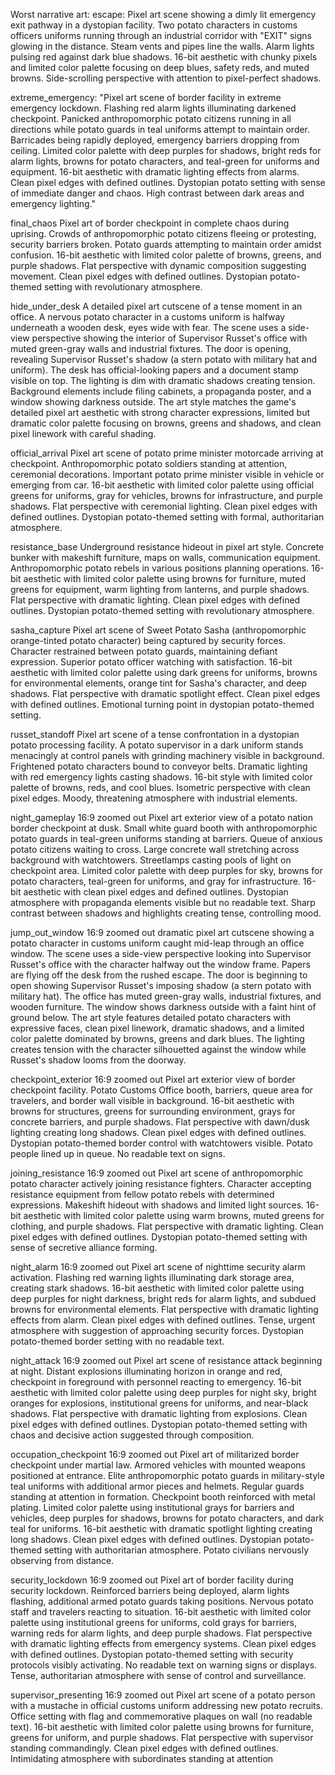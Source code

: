 Worst narrative art: 
escape:
Pixel art scene showing a dimly lit emergency exit pathway in a dystopian facility. Two potato characters in customs officers uniforms running through an industrial corridor with "EXIT" signs glowing in the distance. Steam vents and pipes line the walls. Alarm lights pulsing red against dark blue shadows. 16-bit aesthetic with chunky pixels and limited color palette focusing on deep blues, safety reds, and muted browns. Side-scrolling perspective with attention to pixel-perfect shadows.

extreme_emergency:
"Pixel art scene of border facility in extreme emergency lockdown. Flashing red alarm lights illuminating darkened checkpoint. Panicked anthropomorphic potato citizens running in all directions while potato guards in teal uniforms attempt to maintain order. Barricades being rapidly deployed, emergency barriers dropping from ceiling. Limited color palette with deep purples for shadows, bright reds for alarm lights, browns for potato characters, and teal-green for uniforms and equipment. 16-bit aesthetic with dramatic lighting effects from alarms. Clean pixel edges with defined outlines. Dystopian potato setting with sense of immediate danger and chaos. High contrast between dark areas and emergency lighting."

final_chaos
Pixel art of border checkpoint in complete chaos during uprising. Crowds of anthropomorphic potato citizens fleeing or protesting, security barriers broken. Potato guards attempting to maintain order amidst confusion. 16-bit aesthetic with limited color palette of browns, greens, and purple shadows. Flat perspective with dynamic composition suggesting movement. Clean pixel edges with defined outlines. Dystopian potato-themed setting with revolutionary atmosphere.

hide_under_desk
A detailed pixel art cutscene of a tense moment in an office. A nervous potato character in a customs uniform is halfway underneath a wooden desk, eyes wide with fear. The scene uses a side-view perspective showing the interior of Supervisor Russet's office with muted green-gray walls and industrial fixtures. The door is opening, revealing Supervisor Russet's shadow (a stern potato with military hat and uniform). The desk has official-looking papers and a document stamp visible on top. The lighting is dim with dramatic shadows creating tension. Background elements include filing cabinets, a propaganda poster, and a window showing darkness outside. The art style matches the game's detailed pixel art aesthetic with strong character expressions, limited but dramatic color palette focusing on browns, greens and shadows, and clean pixel linework with careful shading.

official_arrival
Pixel art scene of potato prime minister motorcade arriving at checkpoint. Anthropomorphic potato soldiers standing at attention, ceremonial decorations. Important potato prime minister visible in vehicle or emerging from car. 16-bit aesthetic with limited color palette using official greens for uniforms, gray for vehicles, browns for infrastructure, and purple shadows. Flat perspective with ceremonial lighting. Clean pixel edges with defined outlines. Dystopian potato-themed setting with formal, authoritarian atmosphere.

resistance_base
Underground resistance hideout in pixel art style. Concrete bunker with makeshift furniture, maps on walls, communication equipment. Anthropomorphic potato rebels in various positions planning operations. 16-bit aesthetic with limited color palette using browns for furniture, muted greens for equipment, warm lighting from lanterns, and purple shadows. Flat perspective with dramatic lighting. Clean pixel edges with defined outlines. Dystopian potato-themed setting with revolutionary atmosphere.

sasha_capture
Pixel art scene of Sweet Potato Sasha (anthropomorphic orange-tinted potato character) being captured by security forces. Character restrained between potato guards, maintaining defiant expression. Superior potato officer watching with satisfaction. 16-bit aesthetic with limited color palette using dark greens for uniforms, browns for environmental elements, orange tint for Sasha's character, and deep shadows. Flat perspective with dramatic spotlight effect. Clean pixel edges with defined outlines. Emotional turning point in dystopian potato-themed setting.

russet_standoff
Pixel art scene of a tense confrontation in a dystopian potato processing facility. A potato supervisor in a dark uniform stands menacingly at control panels with grinding machinery visible in background. Frightened potato characters bound to conveyor belts. Dramatic lighting with red emergency lights casting shadows. 16-bit style with limited color palette of browns, reds, and cool blues. Isometric perspective with clean pixel edges. Moody, threatening atmosphere with industrial elements.

night_gameplay
16:9 zoomed out Pixel art exterior view of a potato nation border checkpoint at dusk. Small white guard booth with anthropomorphic potato guards in teal-green uniforms standing at barriers. Queue of anxious potato citizens waiting to cross. Large concrete wall stretching across background with watchtowers. Streetlamps casting pools of light on checkpoint area. Limited color palette with deep purples for sky, browns for potato characters, teal-green for uniforms, and gray for infrastructure. 16-bit aesthetic with clean pixel edges and defined outlines. Dystopian atmosphere with propaganda elements visible but no readable text. Sharp contrast between shadows and highlights creating tense, controlling mood.

jump_out_window
16:9 zoomed out dramatic pixel art cutscene showing a potato character in customs uniform caught mid-leap through an office window. The scene uses a side-view perspective looking into Supervisor Russet's office with the character halfway out the window frame. Papers are flying off the desk from the rushed escape. The door is beginning to open showing Supervisor Russet's imposing shadow (a stern potato with military hat). The office has muted green-gray walls, industrial fixtures, and wooden furniture. The window shows darkness outside with a faint hint of ground below. The art style features detailed potato characters with expressive faces, clean pixel linework, dramatic shadows, and a limited color palette dominated by browns, greens and dark blues. The lighting creates tension with the character silhouetted against the window while Russet's shadow looms from the doorway.

checkpoint_exterior
16:9 zoomed out Pixel art exterior view of border checkpoint facility. Potato Customs Office booth, barriers, queue area for travelers, and border wall visible in background. 16-bit aesthetic with browns for structures, greens for surrounding environment, grays for concrete barriers, and purple shadows. Flat perspective with dawn/dusk lighting creating long shadows. Clean pixel edges with defined outlines. Dystopian potato-themed border control with watchtowers visible. Potato people lined up in queue. No readable text on signs.

joining_resistance
16:9 zoomed out Pixel art scene of anthropomorphic potato character actively joining resistance fighters. Character accepting resistance equipment from fellow potato rebels with determined expressions. Makeshift hideout with shadows and limited light sources. 16-bit aesthetic with limited color palette using warm browns, muted greens for clothing, and purple shadows. Flat perspective with dramatic lighting. Clean pixel edges with defined outlines. Dystopian potato-themed setting with sense of secretive alliance forming.

night_alarm
16:9 zoomed out Pixel art scene of nighttime security alarm activation. Flashing red warning lights illuminating dark storage area, creating stark shadows. 16-bit aesthetic with limited color palette using deep purples for night darkness, bright reds for alarm lights, and subdued browns for environmental elements. Flat perspective with dramatic lighting effects from alarm. Clean pixel edges with defined outlines. Tense, urgent atmosphere with suggestion of approaching security forces. Dystopian potato-themed border setting with no readable text.

night_attack
16:9 zoomed out Pixel art scene of resistance attack beginning at night. Distant explosions illuminating horizon in orange and red, checkpoint in foreground with personnel reacting to emergency. 16-bit aesthetic with limited color palette using deep purples for night sky, bright oranges for explosions, institutional greens for uniforms, and near-black shadows. Flat perspective with dramatic lighting from explosions. Clean pixel edges with defined outlines. Dystopian potato-themed setting with chaos and decisive action suggested through composition.
 
occupation_checkpoint
16:9 zoomed out Pixel art of militarized border checkpoint under martial law. Armored vehicles with mounted weapons positioned at entrance. Elite anthropomorphic potato guards in military-style teal uniforms with additional armor pieces and helmets. Regular guards standing at attention in formation. Checkpoint booth reinforced with metal plating. Limited color palette using institutional grays for barriers and vehicles, deep purples for shadows, browns for potato characters, and dark teal for uniforms. 16-bit aesthetic with dramatic spotlight lighting creating long shadows. Clean pixel edges with defined outlines. Dystopian potato-themed setting with authoritarian atmosphere. Potato civilians nervously observing from distance.

security_lockdown
16:9 zoomed out Pixel art of border facility during security lockdown. Reinforced barriers being deployed, alarm lights flashing, additional armed potato guards taking positions. Nervous potato staff and travelers reacting to situation. 16-bit aesthetic with limited color palette using institutional greens for uniforms, cold grays for barriers, warning reds for alarm lights, and deep purple shadows. Flat perspective with dramatic lighting effects from emergency systems. Clean pixel edges with defined outlines. Dystopian potato-themed setting with security protocols visibly activating. No readable text on warning signs or displays. Tense, authoritarian atmosphere with sense of control and surveillance.

supervisor_presenting
16:9 zoomed out Pixel art scene of a potato person with a mustache in official customs uniform addressing new potato recruits. Office setting with flag and commemorative plaques on wall (no readable text). 16-bit aesthetic with limited color palette using browns for furniture, greens for uniform, and purple shadows. Flat perspective with supervisor standing commandingly. Clean pixel edges with defined outlines. Intimidating atmosphere with subordinates standing at attention
